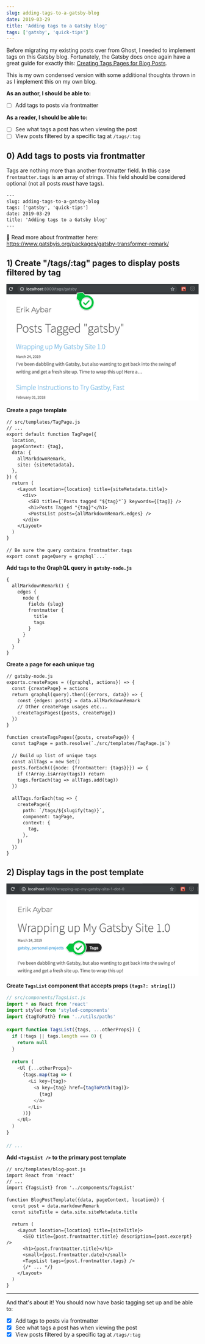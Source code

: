```yaml
---
slug: adding-tags-to-a-gatsby-blog
date: 2019-03-29
title: 'Adding tags to a Gatsby blog'
tags: ['gatsby', 'quick-tips']
---
```


Before migrating my existing posts over from Ghost, I needed to implement tags on this Gatsby blog. Fortunately, the Gatsby docs once again have a great guide for exactly this: [Creating Tags Pages for Blog Posts](https://www.gatsbyjs.org/docs/adding-tags-and-categories-to-blog-posts/).

This is my own condensed version with some additional thoughts thrown in as I implement this on my own blog.

**As an author, I should be able to:**

- [ ] Add tags to posts via frontmatter

**As a reader, I should be able to:**

- [ ] See what tags a post has when viewing the post
- [ ] View posts filtered by a specific tag at `/tags/:tag`

## 0) Add tags to posts via frontmatter

Tags are nothing more than another frontmatter field. In this case `frontmatter.tags` is an array of strings. This field should be considered optional (not all posts _must_ have tags).

```markdown{3}
---
slug: adding-tags-to-a-gatsby-blog
tags: ['gatsby', 'quick-tips']
date: 2019-03-29
title: 'Adding tags to a Gatsby blog'
---
```

📝 Read more about frontmatter here: https://www.gatsbyjs.org/packages/gatsby-transformer-remark/

## 1) Create "/tags/:tag" pages to display posts filtered by tag

![Tag Page](Tag-Page.png)

**Create a page template**

```javascript{22}
// src/templates/TagPage.js
// ...
export default function TagPage({
  location,
  pageContext: {tag},
  data: {
    allMarkdownRemark,
    site: {siteMetadata},
  },
}) {
  return (
    <Layout location={location} title={siteMetadata.title}>
      <div>
        <SEO title={`Posts tagged "${tag}"`} keywords={[tag]} />
        <h1>Posts Tagged "{tag}"</h1>
        <PostsList posts={allMarkdownRemark.edges} />
      </div>
    </Layout>
  )
}

// Be sure the query contains frontmatter.tags
export const pageQuery = graphql`...`
```

**Add `tags` to the GraphQL query in `gatsby-node.js`**

```graphql{8}
{
  allMarkdownRemark() {
    edges {
      node {
        fields {slug}
        frontmatter {
          title
          tags
        }
      }
    }
  }
}
```

**Create a page for each unique tag**

```javascript{7,22-28}
// gatsby-node.js
exports.createPages = ({graphql, actions}) => {
  const {createPage} = actions
  return graphql(query).then(({errors, data}) => {
    const {edges: posts} = data.allMarkdownRemark
    // Other createPage usages etc...
    createTagsPages({posts, createPage})
  })
}

function createTagsPages({posts, createPage}) {
  const tagPage = path.resolve(`./src/templates/TagPage.js`)

  // Build up list of unique tags
  const allTags = new Set()
  posts.forEach(({node: {frontmatter: {tags}}}) => {
    if (!Array.isArray(tags)) return
    tags.forEach(tag => allTags.add(tag))
  })

  allTags.forEach(tag => {
    createPage({
      path: `/tags/${slugify(tag)}`,
      component: tagPage,
      context: {
        tag,
      },
    })
  })
}
```

## 2) Display tags in the post template

![Tags on Post Page](Tags-on-Post-Page.png)

**Create `TagsList` component that accepts props `{tags?: string[]}`**

```javascript
// src/components/TagsList.js
import * as React from 'react'
import styled from 'styled-components'
import {tagToPath} from '../utils/paths'

export function TagsList({tags, ...otherProps}) {
  if (!tags || tags.length === 0) {
    return null
  }

  return (
    <Ul {...otherProps}>
      {tags.map(tag => (
        <Li key={tag}>
          <a key={tag} href={tagToPath(tag)}>
            {tag}
          </a>
        </Li>
      ))}
    </Ul>
  )
}

// ...
```

**Add `<TagsList />` to the primary post template**

```javascript{15}
// src/templates/blog-post.js
import React from 'react'
// ...
import {TagsList} from '../components/TagsList'

function BlogPostTemplate({data, pageContext, location}) {
  const post = data.markdownRemark
  const siteTitle = data.site.siteMetadata.title

  return (
    <Layout location={location} title={siteTitle}>
      <SEO title={post.frontmatter.title} description={post.excerpt} />
      <h1>{post.frontmatter.title}</h1>
      <small>{post.frontmatter.date}</small>
      <TagsList tags={post.frontmatter.tags} />
      {/* ... */}
    </Layout>
  )
}
```

---

And that's about it! You should now have basic tagging set up and be able to:

- [x] Add tags to posts via frontmatter
- [x] See what tags a post has when viewing the post
- [x] View posts filtered by a specific tag at `/tags/:tag`
